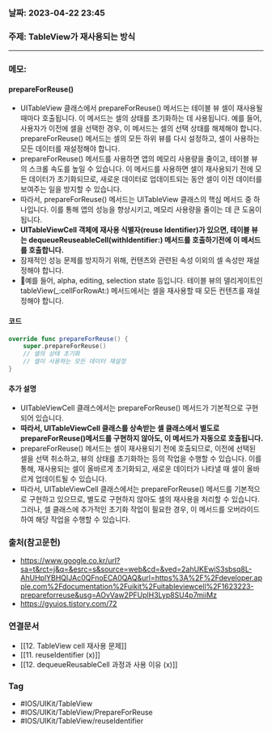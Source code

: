 ### 날짜: 2023-04-22 23:45

### 주제:  TableView가 재사용되는 방식 
---
### 메모: 
#### prepareForReuse()
- UITableView 클래스에서 prepareForReuse() 메서드는 테이블 뷰 셀이 재사용될 때마다 호출됩니다. 이 메서드는 셀의 상태를 초기화하는 데 사용됩니다. 예를 들어, 사용자가 이전에 셀을 선택한 경우, 이 메서드는 셀의 선택 상태를 해제해야 합니다. prepareForReuse() 메서드는 셀의 모든 하위 뷰를 다시 설정하고, 셀이 사용하는 모든 데이터를 재설정해야 합니다.
- prepareForReuse() 메서드를 사용하면 앱의 메모리 사용량을 줄이고, 테이블 뷰의 스크롤 속도를 높일 수 있습니다. 이 메서드를 사용하면 셀이 재사용되기 전에 모든 데이터가 초기화되므로, 새로운 데이터로 업데이트되는 동안 셀이 이전 데이터를 보여주는 일을 방지할 수 있습니다.
- 따라서, prepareForReuse() 메서드는 UITableView 클래스의 핵심 메서드 중 하나입니다. 이를 통해 앱의 성능을 향상시키고, 메모리 사용량을 줄이는 데 큰 도움이 됩니다.
- **UITableViewCell 객체에 재사용 식별자(reuse Identifier)가 있으면, 테이블 뷰는 dequeueReuseableCell(withIdentifier:) 메서드를 호출하기전에 이 메서드를 호출합니다.** 
- 잠재적인 성능 문제를 방지하기 위해, 컨텐츠와 관련된 속성 이외의 셀 속성만 재설정해야 합니다. 
- 예를 들어, alpha, editing, selection state 등입니다. 테이블 뷰의 델리게이트인 tableView(\_:cellForRowAt:) 메서드에서는 셀을 재사용할 때 모든 컨텐츠를 재설정해야 합니다.
#### 코드
~~~ swift 
override func prepareForReuse() { 
	super.prepareForReuse()
	// 셀의 상태 초기화
	// 셀이 사용하는 모든 데이터 재설정
}
~~~
#### 추가 설명 
- UITableViewCell 클래스에서는 prepareForReuse() 메서드가 기본적으로 구현되어 있습니다. 
- **따라서, UITableViewCell 클래스를 상속받는 셀 클래스에서 별도로 prepareForReuse()메서드를 구현하지 않아도, 이 메서드가 자동으로 호출됩니다.**
- prepareForReuse() 메서드는 셀이 재사용되기 전에 호출되므로, 이전에 선택된 셀을 선택 취소하고, 뷰의 상태를 초기화하는 등의 작업을 수행할 수 있습니다. 이를 통해, 재사용되는 셀이 올바르게 초기화되고, 새로운 데이터가 나타낼 때 셀이 올바르게 업데이트될 수 있습니다. 
- 따라서, UITableViewCell 클래스에서는 prepareForReuse() 메서드를 기본적으로 구현하고 있으므로, 별도로 구현하지 않아도 셀의 재사용을 처리할 수 있습니다. 그러나, 셀 클래스에 추가적인 초기화 작업이 필요한 경우, 이 메서드를 오버라이드하여 해당 작업을 수행할 수 있습니다.

### 출처(참고문헌) 
- https://www.google.co.kr/url?sa=t&rct=j&q=&esrc=s&source=web&cd=&ved=2ahUKEwiS3sbsq8L-AhUHplYBHQIJAc0QFnoECA0QAQ&url=https%3A%2F%2Fdeveloper.apple.com%2Fdocumentation%2Fuikit%2Fuitableviewcell%2F1623223-prepareforreuse&usg=AOvVaw2PFUplH3Lyp8SU4p7miiMz
- https://gyuios.tistory.com/72

### 연결문서 
- [[12. TableView cell 재사용 문제]]
- [[11. reuseIdentifier (x)]]
- [[12. dequeueReusableCell 과정과 사용 이유 (x)]]

### Tag
- #IOS/UIKit/TableView 
- #IOS/UIKit/TableView/PrepareForReuse
- #IOS/UIKit/TableView/reuseIdentifier